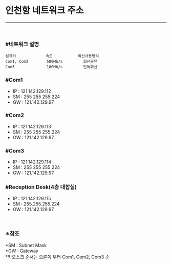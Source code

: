 <h1>인천항 네트워크 주소</h1><hr>
<br>

<h3>#네트워크 설명</h3>

    컴퓨터             속도           회선사용방식
    Com1, Com2        500Mb/s         회선공유
    Com3              100Mb/s         단독회선

<h3>#Com1</h3>
<ul>
<li>IP : 121.142.129.112
<li>SM : 255 255 255 224
<li>GW : 121.142.129.97
</ul>

<h3>#Com2</h3>
<ul>
<li>IP : 121.142.129.113
<li>SM : 255 255 255 224
<li>GW : 121.142.129.97
</ul>

<h3>#Com3</h3>
<ul>
<li>IP : 121.142.129.114
<li>SM : 255 255 255 224
<li>GW : 121.142.129.97
</ul>

<h3>#Reception Desk(4층 대합실)</h3>
<ul>
<li>IP : 121.142.129.115
<li>SM : 255.255.255.224
<li>GW : 121.142.129.97
</ul>
<br>

<h3>※참조</h3>
*SM : Subnet Mask<br>
*GW : Gateway<br>
*키오스크 순서는 오른쪽 부터 Com1, Com2, Com3 순
